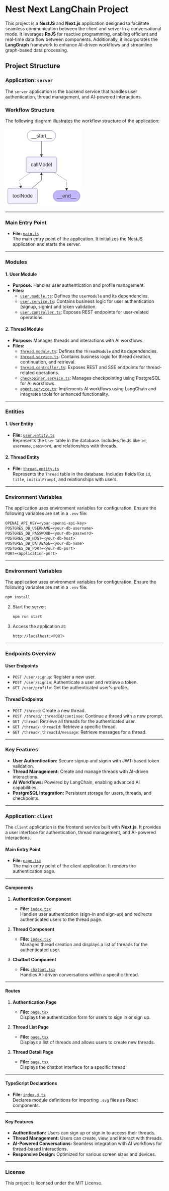# Nest Next LangChain Project

This project is a **NestJS** and **Next.js** application designed to facilitate seamless communication between the client and server in a conversational mode. It leverages **RxJS** for reactive programming, enabling efficient and real-time data flow between components. Additionally, it incorporates the **LangGraph** framework to enhance AI-driven workflows and streamline graph-based data processing.

## Project Structure

### Application: `server`

The `server` application is the backend service that handles user authentication, thread management, and AI-powered interactions.

### **Workflow Structure**

The following diagram illustrates the workflow structure of the application:

![Workflow Structure](./graph.png)

---

### **Main Entry Point**

- **File:** [`main.ts`](apps/server/src/main.ts)  
   The main entry point of the application. It initializes the NestJS application and starts the server.

---

### **Modules**

#### 1. **User Module**

- **Purpose:** Handles user authentication and profile management.
- **Files:**
  - [`user.module.ts`](apps/server/src/app/user.module/user.module.ts): Defines the `UserModule` and its dependencies.
  - [`user.service.ts`](apps/server/src/app/user.module/user.service.ts): Contains business logic for user authentication (signup, signin) and token validation.
  - [`user.controller.ts`](apps/server/src/app/user.module/user.controller.ts): Exposes REST endpoints for user-related operations.

#### 2. **Thread Module**

- **Purpose:** Manages threads and interactions with AI workflows.
- **Files:**
  - [`thread.module.ts`](apps/server/src/app/thread.module/thread.module.ts): Defines the `ThreadModule` and its dependencies.
  - [`thread.service.ts`](apps/server/src/app/thread.module/thread.service.ts): Contains business logic for thread creation, continuation, and retrieval.
  - [`thread.controller.ts`](apps/server/src/app/thread.module/thread.controller.ts): Exposes REST and SSE endpoints for thread-related operations.
  - [`checkpoiner.service.ts`](apps/server/src/app/thread.module/checkpoiner.service.ts): Manages checkpointing using PostgreSQL for AI workflows.
  - [`agent.service.ts`](apps/server/src/app/thread.module/agent.service.ts): Implements AI workflows using LangChain and integrates tools for enhanced functionality.

---

### **Entities**

#### 1. **User Entity**

- **File:** [`user.entity.ts`](apps/server/src/app/postgres-db/entities/user.entity.ts)  
   Represents the `User` table in the database. Includes fields like `id`, `username`, `password`, and relationships with threads.

#### 2. **Thread Entity**

- **File:** [`thread.entity.ts`](apps/server/src/app/postgres-db/entities/thread.entity.ts)  
   Represents the `Thread` table in the database. Includes fields like `id`, `title`, `initialPrompt`, and relationships with users.

---

### **Environment Variables**

The application uses environment variables for configuration. Ensure the following variables are set in a `.env` file:

```env
OPENAI_API_KEY=<your-openai-api-key>
POSTGRES_DB_USERNAME=<your-db-username>
POSTGRES_DB_PASSWORD=<your-db-password>
POSTGRES_DB_HOST=<your-db-host>
POSTGRES_DB_DATABASE=<your-db-name>
POSTGRES_DB_PORT=<your-db-port>
PORT=<application-port>
```

---

### **Environment Variables**

The application uses environment variables for configuration. Ensure the following variables are set in a `.env` file:

```bash
npm install
```

2. Start the server:

   ```bash
   npm run start
   ```

3. Access the application at:
   ```
   http://localhost:<PORT>
   ```

---

### **Endpoints Overview**

#### **User Endpoints**

- `POST /user/signup`: Register a new user.
- `POST /user/signin`: Authenticate a user and retrieve a token.
- `GET /user/profile`: Get the authenticated user's profile.

#### **Thread Endpoints**

- `POST /thread`: Create a new thread.
- `POST /thread/:threadId/continue`: Continue a thread with a new prompt.
- `GET /thread`: Retrieve all threads for the authenticated user.
- `GET /thread/:threadId`: Retrieve a specific thread.
- `GET /thread/:threadId/message`: Retrieve messages for a thread.

---

### **Key Features**

- **User Authentication:** Secure signup and signin with JWT-based token validation.
- **Thread Management:** Create and manage threads with AI-driven interactions.
- **AI Workflows:** Powered by LangChain, enabling advanced AI capabilities.
- **PostgreSQL Integration:** Persistent storage for users, threads, and checkpoints.

---

### Application: `client`

The `client` application is the frontend service built with **Next.js**. It provides a user interface for authentication, thread management, and AI-powered interactions.

#### **Main Entry Point**

- **File:** [`page.tsx`](apps/client/src/app/page.tsx)  
   The main entry point of the client application. It renders the authentication page.

---

#### **Components**

1. **Authentication Component**

   - **File:** [`index.tsx`](apps/client/src/app/components/index.tsx)  
     Handles user authentication (sign-in and sign-up) and redirects authenticated users to the thread page.

2. **Thread Component**

   - **File:** [`index.tsx`](apps/client/src/app/thread/components/index.tsx)  
     Manages thread creation and displays a list of threads for the authenticated user.

3. **Chatbot Component**
   - **File:** [`chatbot.tsx`](apps/client/src/app/thread/[threadId]/components/chatbot.tsx)  
     Handles AI-driven conversations within a specific thread.

---

#### **Routes**

1. **Authentication Page**

   - **File:** [`page.tsx`](apps/client/src/app/page.tsx)  
     Displays the authentication form for users to sign in or sign up.

2. **Thread List Page**

   - **File:** [`page.tsx`](apps/client/src/app/thread/page.tsx)  
     Displays a list of threads and allows users to create new threads.

3. **Thread Detail Page**
   - **File:** [`page.tsx`](apps/client/src/app/thread/[threadId]/page.tsx)  
     Displays the chatbot interface for a specific thread.

---

#### **TypeScript Declarations**

- **File:** [`index.d.ts`](apps/client/index.d.ts)  
   Declares module definitions for importing `.svg` files as React components.

---

#### **Key Features**

- **Authentication:** Users can sign up or sign in to access their threads.
- **Thread Management:** Users can create, view, and interact with threads.
- **AI-Powered Conversations:** Seamless integration with AI workflows for thread-based interactions.
- **Responsive Design:** Optimized for various screen sizes and devices.

---

### **License**

This project is licensed under the MIT License.
